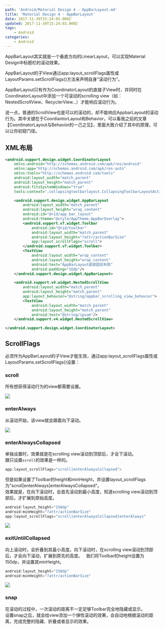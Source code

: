 ```yaml
---
path: 'Android/Material Design 4 - AppBarLayout.md'
title: 'Material Design 4 - AppBarLayout'
date: 2017-11-30T15:24:03.000Z
updated: 2017-11-30T15:24:03.000Z
tags:
    - Android
categories:
    - Android
---
```


AppBarLayout其实就是一个垂直方向的LinearLayout，可以实现Material Design中标题栏的滚动效果。

<!--more-->


AppBarLayout的子View通过app:layout_scrollFlags属性或LayoutParams.setScrollFlags()方法来声明自身“滚动行为”。

AppBarLayout只有作为CoordinatorLayout的直接子View时，并同时在CoordinatorLayout中添加一个可滚动的scrolling view（如：NestedScrollView、RecyclerView...）才能响应滚动行为。

说一点，普通的ScrollView也是可以的滚动的，却不能响应AppbarLayout的滚动行为。其中关键在于CoordiantorLayout和Behavior，可以看我之前的文章【CoordinatorLayout与Behavior的一己之见】，里面大致介绍了其中的原理，可以让你初窥门径。

## XML布局
```xml
<android.support.design.widget.CoordinatorLayout
    xmlns:android="http://schemas.android.com/apk/res/android"
    xmlns:app="http://schemas.android.com/apk/res-auto"
    xmlns:tools="http://schemas.android.com/tools"
    android:layout_width="match_parent"
    android:layout_height="match_parent"
    android:fitsSystemWindows="true"
    tools:context=".collapsingtoolbarlayout.CollapsingToolbarLayoutActivity">

    <android.support.design.widget.AppBarLayout
        android:layout_width="match_parent"
        android:layout_height="wrap_content"
        android:id="@+id/app_bar_layout"
        android:theme="@style/AppTheme.AppBarOverlay">
        <android.support.v7.widget.Toolbar
            android:id="@+id/toolbar"
            android:layout_width="match_parent"
            android:layout_height="?attr/actionBarSize"
            app:layout_scrollFlags="scroll">
        </android.support.v7.widget.Toolbar>
        <TextView
            android:layout_width="wrap_content"
            android:layout_height="wrap_content"
            android:text="AppBarLayout底部固定布局"
            android:padding="16dp"/>
    </android.support.design.widget.AppBarLayout>

    <android.support.v4.widget.NestedScrollView
        android:layout_width="match_parent"
        android:layout_height="match_parent"
        app:layout_behavior="@string/appbar_scrolling_view_behavior">
        <TextView
            android:layout_width="match_parent"
            android:layout_height="match_parent"
            android:text="@string/ipsum"/>
    </android.support.v4.widget.NestedScrollView>

</android.support.design.widget.CoordinatorLayout>
```

## ScrollFlags
必须作为AppBarLayout的子View才能生效，通过app:layout_scrollFlags属性或LayoutParams.setScrollFlags()设置：  

### scroll

所有想获得滚动行为的view都需要设置。

![](http://ohle0c848.bkt.clouddn.com/android/appbarlayout-1.gif)

### enterAlways

从滚动开始，该view就会跟着向下滚动。

![](http://ohle0c848.bkt.clouddn.com/android/appbarlayout-2.gif)

### enterAlwaysCollapsed

单独设置时，效果就是在scrolling view滚动到顶部后，才会下滚动。  
跟只设置`scroll`的效果是一样的。
```java
app:layout_scrollFlags="scroll|enterAlwaysCollapsed">
```
但是如果设置了Toolbar的height和minHeight，并设置layout_scrollFlags为"scroll|enterAlways|enterAlwaysCollapsed"。  
效果就是，在向下滚动时，会首先滚动到最小高度，知道scrolling view滚动到顶部后，才扩展到原始高度。
```java
android:layout_height="150dp"
android:minHeight="?attr/actionBarSize"
app:layout_scrollFlags="scroll|enterAlwaysCollapsed|enterAlways"
```

![](http://ohle0c848.bkt.clouddn.com/android/appbarlayout-3.gif)

### exitUntilCollapsed

向上滚动时，会折叠到其最小高度。向下滚动时，在scrolling view滚动到顶部后，才会向下滚动，扩展到原先的高度。  
我们将Toolbar的height设置为150dp，并设置其minHeight。  
```java
android:layout_height="150dp"
android:minHeight="?attr/actionBarSize"
```

![](http://ohle0c848.bkt.clouddn.com/android/appbarlayout-4.gif)

### snap

在滚动的过程中，一次滚动的距离不一定足够Toolbar完全地隐藏或显示。  
设置snap之后，就会给view添加一个弹性滚动的效果，会自动地根据滚动的距离，完成完整的隐藏、折叠或者显示的效果。
